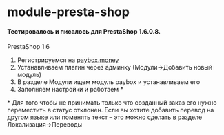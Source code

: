 # module-presta-shop

#### Тестировалось и писалось для PrestaShop 1.6.0.8.

PrestaShop 1.6
1. Регистрируемся на <a href="https://paybox.money" target="_blank">paybox.money</a>
2. Устанавливаем плагин через админку (Модули->Добавить новый модуль)
3. В разделе Модули ищем модуль paybox и устанавливаем его
4. Заполняем настройки и работаем \*

\* Для того чтобы не принимать только что созданный заказ его нужно переместить в статус отклонен. Если вы хотите добавить перевод на другом языке или поменять текст – это можно сделать в разделе Локализация->Переводы
